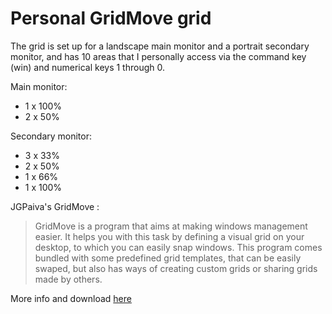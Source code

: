 # Personal GridMove grid

The grid is set up for a landscape main monitor and a portrait secondary monitor, and has 10 areas that I personally access via the command key (win) and numerical keys 1 through 0. 

Main monitor: 
- 1 x 100%
- 2 x 50%

Secondary monitor:
- 3 x 33%
- 2 x 50%
- 1 x 66%
- 1 x 100%

JGPaiva's GridMove :

> GridMove is a program that aims at making windows management easier. It helps you with this task by defining a visual grid on your desktop, to which you can easily snap windows. This program comes bundled with some predefined grid templates, that can be easily swaped, but also has ways of creating custom grids or sharing grids made by others.

More info and download [here](http://www.dcmembers.com/jgpaiva/)
